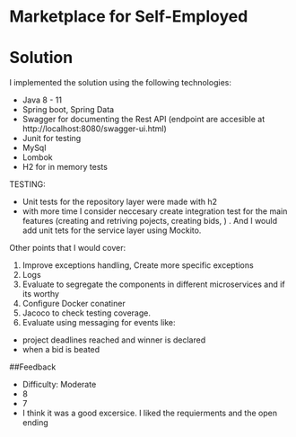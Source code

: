 # Marketplace for Self-Employed

# Solution

I implemented the solution using the following technologies:
- Java 8 - 11
- Spring boot, Spring Data
- Swagger for documenting  the Rest API (endpoint are accesible at http://localhost:8080/swagger-ui.html)
- Junit for testing
- MySql 
- Lombok
- H2 for in memory tests

TESTING:
- Unit tests for the repository layer were made with h2
- with more time I consider neccesary create integration test for the 
main features (creating and retriving pojects, creating bids, ) . And I would
add unit tets for the service layer using Mockito.

Other points that I would cover:
1) Improve exceptions handling, Create more specific exceptions
2) Logs
3) Evaluate to segregate the components in different microservices and if its worthy
4) Configure Docker conatiner
5) Jacoco to check testing coverage.
6) Evaluate using messaging for events like:
  - project deadlines reached and winner is declared
  - when a bid is beated
 
 
##Feedback
- Difficulty: Moderate
- 8
- 7
- I think it was a good excersice. I liked the requierments and the open ending


 